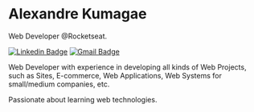 # Alexandre Kumagae 

Web Developer @Rocketseat.

[![Linkedin Badge](https://img.shields.io/badge/-Alexandre%20Kumagae-6633cc?style=flat-square&logo=Linkedin&logoColor=white&link=https://www.linkedin.com/in/alexandrekumagae/)](https://www.linkedin.com/in/alexandrekumagae/) 
[![Gmail Badge](https://img.shields.io/badge/-falecom@movedigital.com.br-6633cc?style=flat-square&logo=Gmail&logoColor=white&link=mailto:falecom@movedigital.com.br)](mailto:falecom@movedigital.com.br)

Web Developer with experience in developing all kinds of Web Projects, such as Sites, E-commerce, Web Applications, Web Systems for small/medium companies, etc.

Passionate about learning web technologies.
